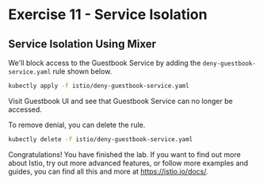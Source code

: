 # Exercise 11 - Service Isolation

## Service Isolation Using Mixer

We'll block access to the Guestbook Service by adding the `deny-guestbook-service.yaml` rule shown below.

```sh
kubectly apply -f istio/deny-guestbook-service.yaml
```

Visit Guestbook UI and see that Guestbook Service can no longer be accessed.

To remove denial, you can delete the rule.

```sh
kubectly delete -f istio/deny-guestbook-service.yaml
```

Congratulations! You have finished the lab. If you want to find out more about Istio, try out more advanced features, or follow more examples and guides, you can find all this and more at https://istio.io/docs/.

